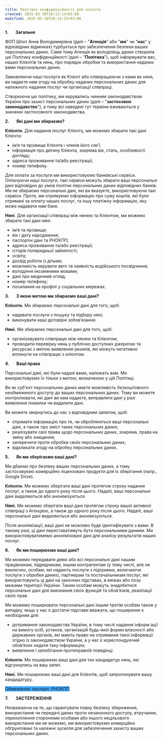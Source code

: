 ```yaml
---
title: Політика конфіденційності для клієнта
created: 2025-03-30T20:13:13+03:00
modified: 2025-03-30T20:13:23+03:00
---
```

**1.**      **Загальне**

ФОП Шпот Анна Володимирівна (далі – "**Агенція**" або "**ми**" чи "**нас**" у відповідних відмінках) турбується про забезпечення безпеки ваших персональних даних. Саме тому Агенція як володілець даних створила цю Політику конфіденційності (далі – "**Політика**"), щоб інформувати вас, наших Клієнтів та нянь, про порядок обробки та використання наданих вами персональних даних.

Замовляючи наші послуги як Клієнт або співпрацюючи з нами як няня, ви надаєте нам згоду на обробку наданих персональних даних для належного надання послуг чи організації співпраці.

Створюючи цю політику, ми керувались чинним законодавством України про захист персональних даних (далі – "**застосовне законодавство**"), а тому всі наведені тут терміни вживаються у значенні застосовного законодавства.

**2.**      **Які дані ми збираємо?**

**Клієнти.**  Для надання послуг Клієнту, ми можемо збирати такі дані Клієнта:
- імʼя та прізвище Клієнта і членів його сімʼї;
- інформація про дитину Клієнта, зокрема вік, стать, особливості догляду;
- адреса проживання та/або реєстрації;
- номер телефону.

Для оплати за послуги ми використовуємо банківські сервіси. Оплачуючи наші послуги, такі сервіси можуть збирати ваші персональні дані відповідно до умов політик персональних даних відповідних банків. Ми не збираємо персональні дані, які ви вказуєте, використовуючи такі сервіси. Проте, ми отримуємо інформацію про суму коштів, які були отримані за оплату наших послуг, та іншу платіжну інформацію, яку може надавати нам банк.

**Няні**. Для організації співпраці між нянею та Клієнтом, ми можемо збирати такі дані няні:
- імʼя та прізвище;
- вік і дату народження;
- паспортні дані та РНОКПП;
- адреса проживання та/або реєстрації;
- історія попередньої зайнятості;
- освіта;
- досвід роботи із дітьми;
- можливість керувати авто та наявність водійського посвідчення;
- володіння іноземними мовами;
- дані про медичний огляд;
- номер телефону;
- посилання на профілі у соціальних мережах.

**3.**      **З якою метою ми збираємо ваші дані?**

**Клієнти.** Ми збираємо персональні дані для того, щоб:
- надавати послуги з пошуку та підбору няні;
- виконувати наші договірні зобовʼязання.

**Няні.** Ми збираємо персональні дані для того, щоб:
- організовувати співпрацю між нянею та Клієнтом;
- проводити перевірку нянь у публічно доступних джерелах та ресурсах з метою виявлення ризиків, які можуть негативно вплинути на співпрацю з клієнтом.

**4.**      **Ваші права**

Персональні дані, які були надані вами, належать вам. Ми використовуємо їх тільки з метою, визначеною у цій Політиці.

Ви як суб'єкт персональних даних маєте можливість безкоштовного необмеженого доступу до ваших персональних даних. Тому ви можете контролювати, які дані ви нам надаєте, виправляти дані у разі виявлення помилки чи видалити дані.

Ви можете звернутись до нас з відповідним запитом, щоб:
- отримати інформацію про те, чи обробляються ваші персональні дані, а також про зміст таких персональних даних;
- реалізувати свої права щодо персональних даних, зокрема, права на зміну або знищення;
- заперечити проти обробки своїх персональних даних;
- відкликати згоду на обробку персональних даних.

**5.**      **Як ми зберігаємо ваші дані?**

Ми дбаємо про безпеку ваших персональних даних, а тому застосовуємо комерційно ліцензовані продукти для їх зберігання (напр., Google Drive).

**Клієнти.**  Ми можемо зберігати ваші дані протягом строку надання послуг, а також до одного року після цього. Надалі, ваші персональні дані видаляються або анонімізуються. 

**Няні.** Ми можемо зберігати ваші дані протягом строку вашої активної співпраці з Агенцією, а також до одного року після цього. Надалі, ваші персональні дані видаляються або анонімізуються.

Після анонімізації, ваші дані не можливо буде ідентифікувати з вами. В такому разі, ці дані переставатимуть бути персональними даними. Ми використовуватимемо анонімізовані дані для аналізу результатів наших послуг.

**6.**      **Як ми поширюємо ваші дані?**

Ми можемо передавати деякі або всі персональні дані нашим працівникам, підрядникам, іншим контрагентам (у тому числі, але не виключно, особам, які надають послуги з підтримки, включаючи послуги з обробки даних), партнерам та постачальникам послуг, які використовують ці дані на законних підставах, в межах або поза межами території України. Таким особам можуть знадобитися персональні дані для виконання своїх функцій та обов’язків, реалізації своїх прав.

Ми можемо поширювати персональні дані іншим третім особам також у випадку, якщо у нас є достатні підстави вважати, що поширення є необхідним для:
- дотримання законодавства України, в тому числі надання інформ ації на вимогу осіб, установ, організацій будь-якої форми власності або державних органів, які мають право на отримання такої інформації згідно із законодавством України, а у нас є кореспондуючий обов’язок надати таку інформацію;
- виявлення і запобігання протиправній поведінці.

**Клієнти.** Ми поширюємо ваші дані для тих кандидатур нянь, які відгукнулись на ваш запит.

**Няні.** Ми поширюємо ваші дані для Клієнтів, щоб запропонувати вашу кандидатуру.

<span style="background:#40a9ff">Обмеження: паспорт, РНОКПП</span>.

**7.**      **ЗАСТЕРЕЖЕННЯ**

Незважаючи на те, що гарантувати повну безпеку збереження, використання чи передачі даних проти незаконного доступу, втручання, перехоплення сторонніми особами або іншого нецільового використання ми не можемо, ми використовуємо комерційно обґрунтовані та належні зусилля для забезпечення захисту ваших персональних даних.